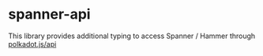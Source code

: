 # spanner-api

This library provides additional typing to access Spanner / Hammer through [polkadot.js/api](https://github.com/polkadot-js/api)
